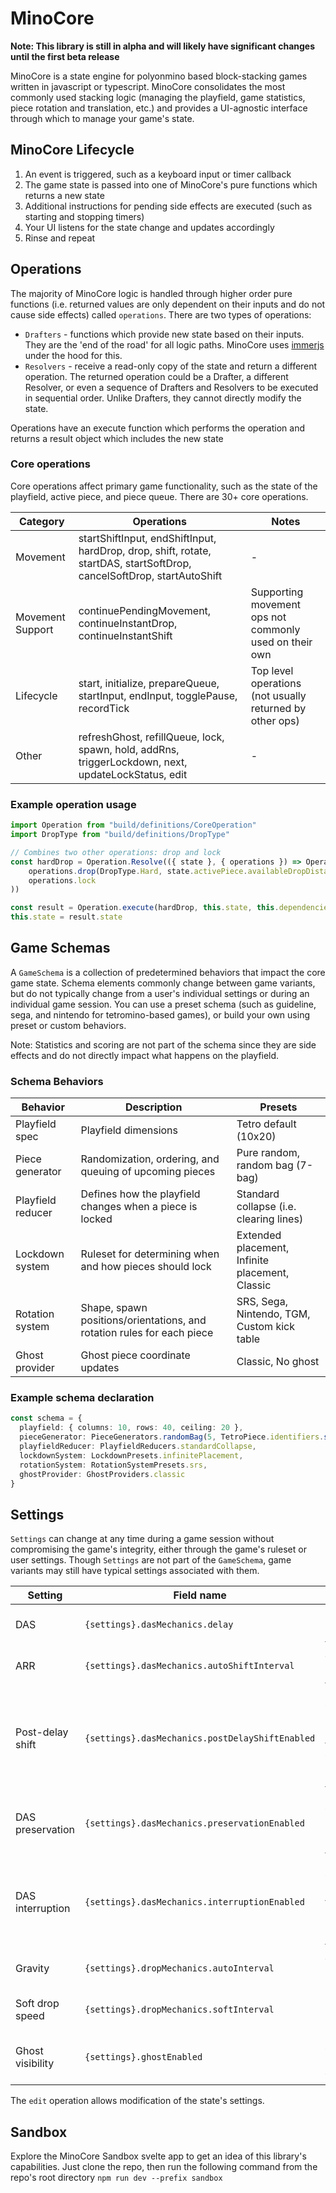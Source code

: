 # MinoCore

**Note: This library is still in alpha and will likely have significant changes until the first beta release**

MinoCore is a state engine for polyonmino based block-stacking games written in javascript or typescript. MinoCore consolidates the most commonly used stacking logic (managing the playfield, game statistics, piece rotation and translation, etc.) and provides a UI-agnostic interface through which to manage your game's state.

## MinoCore Lifecycle
1. An event is triggered, such as a keyboard input or timer callback
2. The game state is passed into one of MinoCore's pure functions which returns a new state
3. Additional instructions for pending side effects are executed (such as starting and stopping timers)
4. Your UI listens for the state change and updates accordingly
5. Rinse and repeat

## Operations

The majority of MinoCore logic is handled through higher order pure functions (i.e. returned values are only dependent on their inputs and do not cause side effects) called `operations`. There are two types of operations:
- `Drafters` - functions which provide new state based on their inputs. They are the 'end of the road' for all logic paths. MinoCore uses [immerjs](https://github.com/immerjs/immer) under the hood for this.
- `Resolvers` - receive a read-only copy of the state and return a different operation. The returned operation could be a Drafter, a different Resolver, or even a sequence of Drafters and Resolvers to be executed in sequential order. Unlike Drafters, they cannot directly modify the state.

Operations have an execute function which performs the operation and returns a result object which includes the new state
### Core operations

Core operations affect primary game functionality, such as the state of the playfield, active piece, and piece queue. There are 30+ core operations.

| Category         | Operations                                                                                                             | Notes                                                    |
|------------------|------------------------------------------------------------------------------------------------------------------------|----------------------------------------------------------|
| Movement         | startShiftInput, endShiftInput, hardDrop, drop, shift, rotate, startDAS, startSoftDrop, cancelSoftDrop, startAutoShift | -                                                        |
| Movement Support | continuePendingMovement, continueInstantDrop, continueInstantShift                                                     | Supporting movement ops not commonly used on their own   |
| Lifecycle        | start, initialize, prepareQueue, startInput, endInput, togglePause, recordTick                                         | Top level operations (not usually returned by other ops) |
| Other            | refreshGhost, refillQueue, lock, spawn,  hold, addRns, triggerLockdown, next, updateLockStatus, edit                   | -                                                        |


### Example operation usage

```ts
import Operation from "build/definitions/CoreOperation"
import DropType from "build/definitions/DropType"

// Combines two other operations: drop and lock
const hardDrop = Operation.Resolve(({ state }, { operations }) => Operation.Sequence(
    operations.drop(DropType.Hard, state.activePiece.availableDropDistance),
    operations.lock
))

const result = Operation.execute(hardDrop, this.state, this.dependencies)
this.state = result.state
```

## Game Schemas

A `GameSchema` is a collection of predetermined behaviors that impact the core game state. 
Schema elements commonly change between game variants, but do not typically change from a user's individual settings or during an individual game session. 
You can use a preset schema (such as guideline, sega, and nintendo for tetromino-based games), or build your own using preset or custom behaviors. 


Note: Statistics and scoring are not part of the schema since they are side effects and do not directly impact what happens on the playfield.

### Schema Behaviors
| Behavior          | Description                                                            | Presets                                         |
|-------------------|------------------------------------------------------------------------|-------------------------------------------------|
| Playfield spec    | Playfield dimensions                                                   | Tetro default (10x20)                           |
| Piece generator   | Randomization, ordering, and queuing of upcoming pieces                | Pure random, random bag (7-bag)                 |
| Playfield reducer | Defines how the playfield changes when a piece is locked               | Standard collapse (i.e. clearing lines)         |
| Lockdown system   | Ruleset for determining when and how pieces should lock                | Extended placement, Infinite placement, Classic |
| Rotation system   | Shape, spawn positions/orientations, and rotation rules for each piece | SRS, Sega, Nintendo, TGM, Custom kick table     |
| Ghost provider    | Ghost piece coordinate updates                                         | Classic, No ghost                               |

### Example schema declaration

```ts
const schema = {
  playfield: { columns: 10, rows: 40, ceiling: 20 },
  pieceGenerator: PieceGenerators.randomBag(5, TetroPiece.identifiers.sort()),
  playfieldReducer: PlayfieldReducers.standardCollapse,
  lockdownSystem: LockdownPresets.infinitePlacement,
  rotationSystem: RotationSystemPresets.srs,
  ghostProvider: GhostProviders.classic
}
```


## Settings

`Settings` can change at any time during a game session without compromising the game's integrity, either through the game's ruleset or user settings. 
Though `Settings` are not part of the `GameSchema`, game variants may still have typical settings associated with them.

| Setting          | Field name                                      | Description                                                                                                                                                |
|------------------|-------------------------------------------------|------------------------------------------------------------------------------------------------------------------------------------------------------------|
| DAS              | `{settings}.dasMechanics.delay`                 | Delayed auto shift in milliseconds [[wiki]](https://harddrop.com/wiki/DAS)                                                                                 |
| ARR              | `{settings}.dasMechanics.autoShiftInterval`     | Auto repeat rate in milliseconds [[wiki]](https://harddrop.com/wiki/DAS)                                                                                   |
| Post-delay shift | `{settings}.dasMechanics.postDelayShiftEnabled` | Determines whether auto repeat begins immediately after the DAS delay or waits 1 auto repeat cycle [[tetr.io]](https://tetrio.team2xh.net/?t=faq#handling) |
| DAS preservation | `{settings}.dasMechanics.preservationEnabled`   | Determines whether DAS remains charged between pieces [[wiki]](https://harddrop.com/wiki/DAS_Optimization)                                                 |
| DAS interruption | `{settings}.dasMechanics.interruptionEnabled`   | Determines whether DAS effects are temporarily suspended when shifting left/right [[wiki]](https://harddrop.com/wiki/DAS_Optimization)                     |
| Gravity          | `{settings}.dropMechanics.autoInterval`         | Automatic drop rate in milliseconds[[wiki]](https://harddrop.com/wiki/Drop)                                                                                |
| Soft drop speed  | `{settings}.dropMechanics.softInterval`         | Drop rate during soft drop in milliseconds[[wiki]](https://harddrop.com/wiki/Drop)                                                                         |
| Ghost visibility | `{settings}.ghostEnabled`                       | Determines whether the ghost piece is visible [[wiki]](https://harddrop.com/wiki/Ghost_piece)                                                              |

The `edit` operation allows modification of the state's settings.

## Sandbox

Explore the MinoCore Sandbox svelte app to get an idea of this library's capabilities. Just clone the repo, then run the following command from the repo's root directory `npm run dev --prefix sandbox`